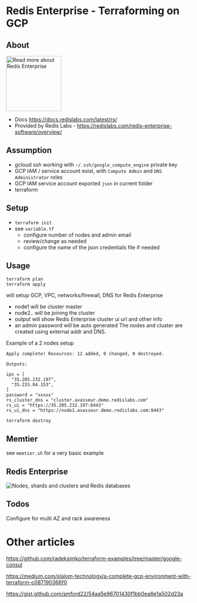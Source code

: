 # Redis Enterprise - Terraforming on GCP

## About

<img width=150
    src="https://redislabs.com/wp-content/themes/wpx/assets/images/logo-redis.svg"
    alt="Read more about Redis Enterprise" />
- Docs https://docs.redislabs.com/latest/rs/
- Provided by Redis Labs - https://redislabs.com/redis-enterprise-software/overview/


## Assumption

- gcloud ssh working with `~/.ssh/google_compute_engine` private key
- GCP IAM / service account exist, with `Compute Admin` and `DNS Administrator` roles
- GCP IAM service account exported `json` in current folder
- terraform

## Setup

- `terraform init`
- see `variable.tf`
    - configure number of nodes and admin email
    - review/change as needed
    - configure the name of the json credentials file if needed

## Usage

```
terraform plan
terraform apply
```
will setup GCP, VPC, networks/firewall, DNS for Redis Enterprise
- node1 will be cluster master
- node2.. will be joining the cluster
- output will show Redis Enterprise cluster ui url and other info
- an admin password will be auto generated
The nodes and cluster are created using external addr and DNS.

Example of a 2 nodes setup
```
Apply complete! Resources: 12 added, 0 changed, 0 destroyed.

Outputs:

ips = [
  "35.205.232.197",
  "35.233.84.153",
]
password = "xxxxx"
rs_cluster_dns = "cluster.avasseur.demo.redislabs.com"
rs_ui = "https://35.205.232.197:8443"
rs_ui_dns = "https://node1.avasseur.demo.redislabs.com:8443"
```

```
terraform destroy
```

## Memtier

see `memtier.sh` for a very basic example

## Redis Enterprise

![Nodes, shards and clusters and Redis databases](https://redislabs.com/wp-content/uploads/2019/06/blog-volkov-20190625-1-v5.png)


## Todos

Configure for multi AZ and rack awareness




# Other articles

https://github.com/radeksimko/terraform-examples/tree/master/google-consul

https://medium.com/slalom-technology/a-complete-gcp-environment-with-terraform-c087190366f0

https://gist.github.com/smford22/54aa5e96701430f1bb0ea6e1a502d23a

